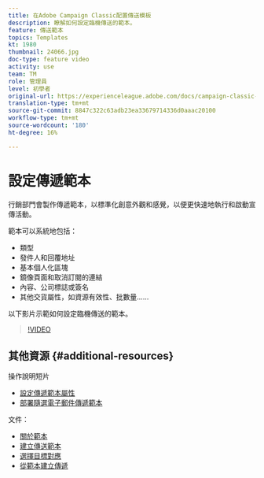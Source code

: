```yaml
---
title: 在Adobe Campaign Classic配置傳送模板
description: 瞭解如何設定臨機傳送的範本。
feature: 傳送範本
topics: Templates
kt: 1980
thumbnail: 24066.jpg
doc-type: feature video
activity: use
team: TM
role: 管理員
level: 初學者
original-url: https://experienceleague.adobe.com/docs/campaign-classic-learn/tutorials/sending-messages/delivery-template-configuration.html
translation-type: tm+mt
source-git-commit: 8847c322c63adb23ea33679714336d0aaac20100
workflow-type: tm+mt
source-wordcount: '180'
ht-degree: 16%

---
```



# 設定傳遞範本

行銷部門會製作傳遞範本，以標準化創意外觀和感覺，以便更快速地執行和啟動宣傳活動。

範本可以系統地包括：

* 類型
* 發件人和回覆地址
* 基本個人化區塊
* 鏡像頁面和取消訂閱的連結
* 內容、公司標誌或簽名
* 其他交貨屬性，如資源有效性、批數量……

以下影片示範如何設定臨機傳送的範本。

>[!VIDEO](https://video.tv.adobe.com/v/24066?quality=12)

## 其他資源 {#additional-resources}

操作說明短片

* [設定傳遞範本屬性](/help/sending-messages/using-delivery-templates/setting-delivery-template-properties.md)
* [部署隨選電子郵件傳遞範本](/help/sending-messages/using-delivery-templates/deploying-ad-hoc-email-delivery-template.md)

文件：

* [關於範本](https://docs.campaign.adobe.com/doc/AC/en/DLV_Using_delivery_templates_About_templates.html)
* [建立傳送範本](https://docs.campaign.adobe.com/doc/AC/en/DLV_Using_delivery_templates_Creating_a_delivery_template.html)
* [選擇目標對應](https://docs.campaign.adobe.com/doc/AC/en/DLV_Using_delivery_templates_Selecting_a_target_mapping.html)
* [從範本建立傳遞](https://docs.campaign.adobe.com/doc/AC/en/DLV_Using_delivery_templates_Creating_a_delivery_from_a_template.html)
